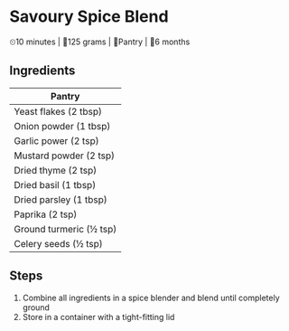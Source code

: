 # Savoury Spice Blend

&#9202;10 minutes | &#127855;125 grams | &#127801;Pantry | &#129344;6 months

## Ingredients

| Pantry |
| --- |
| Yeast flakes (2 tbsp) |
| Onion powder (1 tbsp) |
| Garlic power (2 tsp) |
| Mustard powder (2 tsp) |
| Dried thyme (2 tsp) |
| Dried basil (1 tbsp) |
| Dried parsley (1 tbsp) |
| Paprika (2 tsp) |
| Ground turmeric (&#189; tsp) |
| Celery seeds (&#189; tsp) |

## Steps

1. Combine all ingredients in a spice blender and blend until completely ground
1. Store in a container with a tight-fitting lid
